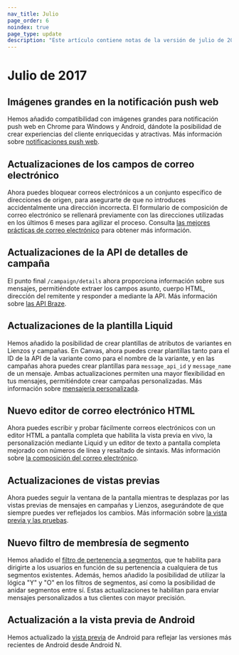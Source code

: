 ```yaml
---
nav_title: Julio
page_order: 6
noindex: true
page_type: update
description: "Este artículo contiene notas de la versión de julio de 2017."
---
```


# Julio de 2017

## Imágenes grandes en la notificación push web

Hemos añadido compatibilidad con imágenes grandes para notificación push web en Chrome para Windows y Android, dándote la posibilidad de crear experiencias del cliente enriquecidas y atractivas. Más información sobre [notificaciones push web]({{site.baseurl}}/user_guide/message_building_by_channel/push/web).

## Actualizaciones de los campos de correo electrónico

Ahora puedes bloquear correos electrónicos a un conjunto específico de direcciones de origen, para asegurarte de que no introduces accidentalmente una dirección incorrecta. El formulario de composición de correo electrónico se rellenará previamente con las direcciones utilizadas en los últimos 6 meses para agilizar el proceso. Consulta [las mejores prácticas de correo electrónico]({{site.baseurl}}/user_guide/message_building_by_channel/email/best_practices) para obtener más información.

## Actualizaciones de la API de detalles de campaña

El punto final `/campaign/details` ahora proporciona información sobre sus mensajes, permitiéndote extraer los campos asunto, cuerpo HTML, dirección del remitente y responder a mediante la API. Más información sobre [las API Braze]({{site.baseurl}}/developer_guide/rest_api/basics/#what-is-a-rest-api).

## Actualizaciones de la plantilla Liquid

Hemos añadido la posibilidad de crear plantillas de atributos de variantes en Lienzos y campañas. En Canvas, ahora puedes crear plantillas tanto para el ID de la API de la variante como para el nombre de la variante, y en las campañas ahora puedes crear plantillas para `message_api_id` y `message_name` de un mensaje. Ambas actualizaciones permiten una mayor flexibilidad en tus mensajes, permitiéndote crear campañas personalizadas. Más información sobre [mensajería personalizada]({{site.baseurl}}/user_guide/personalization_and_dynamic_content/liquid/supported_personalization_tags/).

## Nuevo editor de correo electrónico HTML

Ahora puedes escribir y probar fácilmente correos electrónicos con un editor HTML a pantalla completa que habilita la vista previa en vivo, la personalización mediante Liquid y un editor de texto a pantalla completa mejorado con números de línea y resaltado de sintaxis. Más información sobre [la composición del correo electrónico]({{site.baseurl}}/user_guide/message_building_by_channel/email/creating_an_email_template/#creating-an-email-template).

## Actualizaciones de vistas previas

Ahora puedes seguir la ventana de la pantalla mientras te desplazas por las vistas previas de mensajes en campañas y Lienzos, asegurándote de que siempre puedes ver reflejados los cambios. Más información sobre [la vista previa y las pruebas]({{site.baseurl}}/user_guide/engagement_tools/campaigns/ideas_and_strategies/campaigns_in_multiple_languages/#step-6-preview-message).

## Nuevo filtro de membresía de segmento

Hemos añadido el [filtro de pertenencia a segmentos]({{site.baseurl}}/user_guide/engagement_tools/campaigns/ideas_and_strategies/new_features/#targeting-filters), que te habilita para dirigirte a los usuarios en función de su pertenencia a cualquiera de tus segmentos existentes. Además, hemos añadido la posibilidad de utilizar la lógica "Y" y "O" en los filtros de segmentos, así como la posibilidad de anidar segmentos entre sí. Estas actualizaciones te habilitan para enviar mensajes personalizados a tus clientes con mayor precisión. 

## Actualización a la vista previa de Android

Hemos actualizado la [vista previa]({{site.baseurl}}/user_guide/message_building_by_channel/in-app_messages/create/#step-5-preview-message) de Android para reflejar las versiones más recientes de Android desde Android N.


